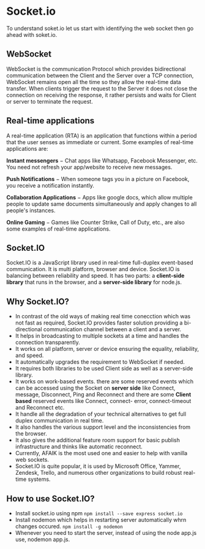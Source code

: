 # Socket.io
To understand soket.io let us start with identifying the web socket then go ahead with soket.io.

## WebSocket
WebSocket is the communication Protocol which provides bidirectional communication between the Client and the Server over a TCP connection, WebSocket remains open all the time so they allow the real-time data transfer. When clients trigger the request to the Server it does not close the connection on receiving the response, it rather persists and waits for Client or server to terminate the request.

## Real-time applications
A real-time application (RTA) is an application that functions within a period that the user senses as immediate or current. Some examples of real-time applications are:

**Instant messengers** − Chat apps like Whatsapp, Facebook Messenger, etc. You need not refresh your app/website to receive new messages.

**Push Notifications** − When someone tags you in a picture on Facebook, you receive a notification instantly.

**Collaboration Applications** − Apps like google docs, which allow multiple people to update same documents simultaneously and apply changes to all people's instances.

**Online Gaming** − Games like Counter Strike, Call of Duty, etc., are also some examples of real-time applications.

## Socket.IO
Socket.IO is a JavaScript library used in real-time full-duplex event-based communication. It is multi platform, browser and device. Socket.IO is balancing between reliability and speed. It has two parts: a **client-side library** that runs in the browser, and a **server-side library** for node.js.

## Why Socket.IO?
- In contrast of the old ways of making real time conecction which was not fast as required, Socket.IO provides faster solution providing a bi-directional communication channel between a client and a server.
- It helps in broadcasting to multiple sockets at a time and handles the connection transparently.
- It works on all platform, server or device ensuring the equality, reliability, and speed.
- It automatically upgrades the requirement to WebSocket if needed.
- It requires both libraries to be used Client side as well as a server-side library.
- It works on work-based events. there are some reserved events which can be accessed using the Socket on **server side** like Connect, message, Disconnect, Ping and Reconnect and there are some **Client based** reserved events like Connect, connect- error, connect-timeout and Reconnect etc.
- It handle all the degradation of your technical alternatives to get full duplex communication in real time.
- It also handles the various support level and the inconsistencies from the browser.
- It also gives the additional feature room support for basic publish infrastructure and thinks like automatic reconnect.
- Currently, AFAIK is the most used one and easier to help with vanilla web sockets.
- Socket.IO is quite popular, it is used by Microsoft Office, Yammer, Zendesk, Trello, and numerous other organizations to build robust real-time systems.

## How to use Socket.IO?
- Install socket.io using npm
`npm install --save express socket.io`
- Install nodemon which helps in restarting server automatically whrn changes occured.
`npm install -g nodemon`
- Whenever you need to start the server, instead of using the node app.js use, nodemon app.js. 






